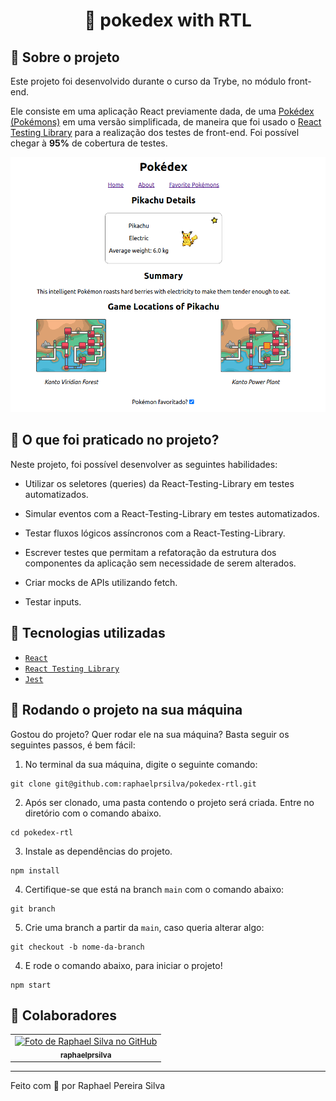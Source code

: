 <h1 align="center">🧪 pokedex with RTL</h1>

## :memo: Sobre o projeto

Este projeto foi desenvolvido durante o curso da Trybe, no módulo front-end.

Ele consiste em uma aplicação React previamente dada, de uma <a href="https://pt.wikipedia.org/wiki/Lista_de_Pok%C3%A9mon">Pokédex (Pokémons)</a> em uma versão simplificada, de maneira que foi usado o <a href="https://testing-library.com/">React Testing Library</a> para a realização dos testes de front-end. Foi possível chegar à **95%** de cobertura de testes.

![Pokédex Printscreen](/pokedex-image-example.png)

## 📝 O que foi praticado no projeto?

Neste projeto, foi possível desenvolver as seguintes habilidades:

- Utilizar os seletores (queries) da React-Testing-Library em testes automatizados.

- Simular eventos com a React-Testing-Library em testes automatizados.

- Testar fluxos lógicos assíncronos com a React-Testing-Library.

- Escrever testes que permitam a refatoração da estrutura dos componentes da aplicação sem necessidade de serem alterados.

- Criar mocks de APIs utilizando fetch.

- Testar inputs.

## :wrench: Tecnologias utilizadas

- [`React`](https://pt-br.reactjs.org/)
- [`React Testing Library`](https://testing-library.com/)
- [`Jest`](https://jestjs.io/)

## :rocket: Rodando o projeto na sua máquina

Gostou do projeto? Quer rodar ele na sua máquina? Basta seguir os seguintes passos, é bem fácil:

1. No terminal da sua máquina, digite o seguinte comando:

```
git clone git@github.com:raphaelprsilva/pokedex-rtl.git
```

2. Após ser clonado, uma pasta contendo o projeto será criada. Entre no diretório com o comando abaixo.

```
cd pokedex-rtl
```

3. Instale as dependências do projeto.

```
npm install
```

4. Certifique-se que está na branch `main` com o comando abaixo:

```
git branch
```

5. Crie uma branch a partir da `main`, caso queria alterar algo:

```
git checkout -b nome-da-branch
```

4. E rode o comando abaixo, para iniciar o projeto!

```
npm start
```

## :handshake: Colaboradores

<table>
  <tr>
    <td align="center">
      <a href="http://github.com/raphaelprsilva">
        <img src="https://avatars.githubusercontent.com/u/50886915?s=400&u=fa3df0caab0c83b9f88678abd93e8d5a81a5cd6f&v=4" width="100px;" alt="Foto de Raphael Silva no GitHub"/><br>
        <sub>
          <b>raphaelprsilva</b>
        </sub>
      </a>
    </td>
  </tr>
</table>

---

Feito com 💚 por Raphael Pereira Silva
